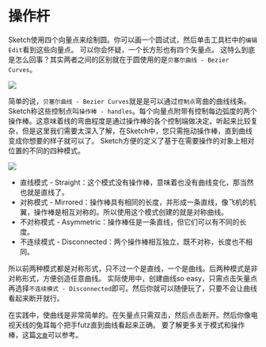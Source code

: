 # 操作杆

Sketch使用四个向量点来绘制圆。你可以画一个圆试试，然后单击工具栏中的`编辑Edit`看到这些向量点。
可以你会怀疑，一个长方形也有四个矢量点。 这特么到底是怎么回事？其实两者之间的区别就在于圆使用的是`贝塞尔曲线 - Bezier Curves`。

![](https://koenig-media.raywenderlich.com/uploads/2015/10/circle-vector-points.png)

简单的说，`贝塞尔曲线 - Bezier Curves`就是是可以通过`控制点`弯曲的曲线线条。Sketch称这些控制点叫`操作棒 - handles`。每个向量点附带有控制每边弧度的两个操作棒。这意味着线的弯曲程度是通过操作棒的各个控制端做决定。听起来比较复杂，但是这里我们需要太深入了解，在Sketch中，您只需拖动操作棒，直到曲线变成你想要的样子就可以了。
Sketch方便的定义了基于在需要操作的对象上相对位置的不同的四种模式。

![](https://koenig-media.raywenderlich.com/uploads/2015/10/vector-modes.png)

+ 直线模式 - Straight：这个模式没有操作棒，意味着也没有曲线变化，那当然也就是直线了。
+ 对称模式 - Mirrored：操作棒具有相同的长度，并形成一条直线，像飞机的机翼，操作棒是相互对称的。所以使用这个模式创建的就是对称曲线。
+ 不对称模式 - Asymmetric：操作棒任是一条直线，但它们可以有不同的长度。
+ 不连续模式 - Disconnected：两个操作棒相互独立，既不对称，长度也不相同。

所以前两种模式都是对称形式，只不过一个是直线，一个是曲线。后两种模式是非对称形式，方便创造任意曲线。
实际使用中，创建曲线so easy，只需点击矢量点再选择`不连续模式 - Disconnected`即可。然后你就可以随便玩了，只要不会让曲线看起来断开就行。

在实践中，使曲线是非常简单的。在矢量点只需双击，然后点击断开。然后你像电视天线的兔耳每个把手futz直到曲线看起来正确。
要了解更多关于模式和操作棒，这篇[`文章`](https://medium.com/sketch-app/mastering-the-bezier-curve-in-sketch-4da8fdf0dbbb)可以参考。